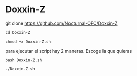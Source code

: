 # Doxxin-Z


git clone <a href="https://github.com/Nocturnal-OFC/Doxxin-Z">https://github.com/Nocturnal-OFC/Doxxin-Z</a>

```cd Doxxin-Z```

```chmod +x Doxxin-Z.sh```


para ejecutar el script hay 2 maneras. Escoge la que quieras 


```bash Doxxin-Z.sh```

```./Doxxin-Z.sh```

